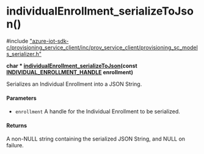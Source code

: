 # individualEnrollment_serializeToJson()

\#include ["azure-iot-sdk-c/provisioning_service_client/inc/prov_service_client/provisioning_sc_models_serializer.h"](../iot-c-ref-provisioning-sc-models-serializer-h.md)  

**char * [individualEnrollment_serializeToJson](#provisioning__sc__models__serializer_8h_1a9d9736511910a28158e9604bf867aee8)(const [INDIVIDUAL_ENROLLMENT_HANDLE](#provisioning__sc__enrollment_8h_1a5348427a740bc7d9395db2e190f1bc0f) enrollment)**

Serializes an Individual Enrollment into a JSON String.

#### Parameters
* `enrollment` A handle for the Individual Enrollment to be serialized.

#### Returns
A non-NULL string containing the serialized JSON String, and NULL on failure.

